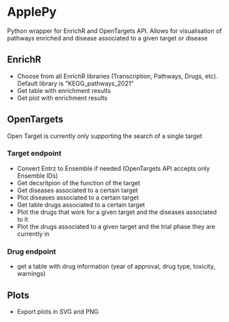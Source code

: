 # ApplePy
Python wrapper for EnrichR and OpenTargets API. Allows for visualisation of pathways enriched and disease associated to a given target or disease

## EnrichR
- Choose from all EnrichR libraries (Transcription, Pathways, Drugs, etc). Default library is "KEGG_pathways_2021"
- Get table with enrichment results
- Get plot with enrichment results

## OpenTargets
Open Target is currently only supporting the search of a single target

### Target endpoint
- Convert Entrz to Ensemble if needed (OpenTargets API accepts only Ensemble IDs)
- Get decsritpion of the function of the target
- Get diseases associated to a certain target
- Plot diseases associated to a certain target
- Get table drugs associated to a certain target
- Plot the drugs that work for a given target and the diseases associated to it
- Plot the drugs associated to a given target and the trial phase they are currently in

### Drug endpoint
- get a table with drug information (year of approval, drug type, toxicity, warnings)

## Plots
- Export plots in SVG and PNG
